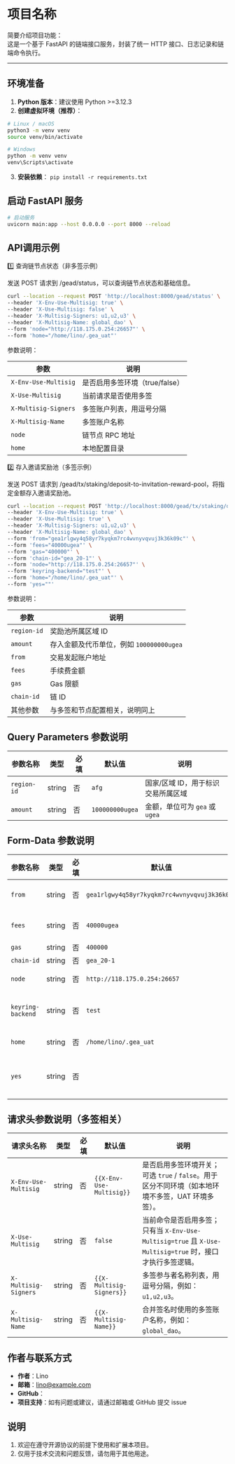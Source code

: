 # 项目名称

简要介绍项目功能：  
这是一个基于 FastAPI 的链端接口服务，封装了统一 HTTP 接口、日志记录和链端命令执行。

---

## 环境准备

1. **Python 版本**：建议使用 Python >=3.12.3
2. **创建虚拟环境（推荐）**：

```bash
# Linux / macOS
python3 -m venv venv
source venv/bin/activate

# Windows
python -m venv venv
venv\Scripts\activate
```

3. **安装依赖**：
`pip install -r requirements.txt`

## 启动 FastAPI 服务
```bash
# 启动服务
uvicorn main:app --host 0.0.0.0 --port 8000 --reload
```

## API调用示例

1️⃣ 查询链节点状态（非多签示例）

发送 POST 请求到 /gead/status，可以查询链节点状态和基础信息。

```bash
curl --location --request POST 'http://localhost:8000/gead/status' \
--header 'X-Env-Use-Multisig: true' \
--header 'X-Use-Multisig: false' \
--header 'X-Multisig-Signers: u1,u2,u3' \
--header 'X-Multisig-Name: global_dao' \
--form 'node="http://118.175.0.254:26657"' \
--form 'home="/home/lino/.gea_uat"'
```

参数说明：

| 参数                   | 说明                   |
| -------------------- | -------------------- |
| `X-Env-Use-Multisig` | 是否启用多签环境（true/false） |
| `X-Use-Multisig`     | 当前请求是否使用多签           |
| `X-Multisig-Signers` | 多签账户列表，用逗号分隔         |
| `X-Multisig-Name`    | 多签账户名称               |
| `node`               | 链节点 RPC 地址           |
| `home`               | 本地配置目录               |


2️⃣ 存入邀请奖励池（多签示例）

发送 POST 请求到 /gead/tx/staking/deposit-to-invitation-reward-pool，将指定金额存入邀请奖励池。

```bash
curl --location --request POST 'http://localhost:8000/gead/tx/staking/deposit-to-invitation-reward-pool?region-id=afg&amount=100000000ugea' \
--header 'X-Env-Use-Multisig: true' \
--header 'X-Use-Multisig: true' \
--header 'X-Multisig-Signers: u1,u2,u3' \
--header 'X-Multisig-Name: global_dao' \
--form 'from="gea1rlgwy4q58yr7kyqkm7rc4wvnyvqvuj3k36k09c"' \
--form 'fees="40000ugea"' \
--form 'gas="400000"' \
--form 'chain-id="gea_20-1"' \
--form 'node="http://118.175.0.254:26657"' \
--form 'keyring-backend="test"' \
--form 'home="/home/lino/.gea_uat"' \
--form 'yes=""'

```

参数说明：

| 参数          | 说明                           |
| ----------- | ---------------------------- |
| `region-id` | 奖励池所属区域 ID                   |
| `amount`    | 存入金额及代币单位，例如 `100000000ugea` |
| `from`      | 交易发起账户地址                     |
| `fees`      | 手续费金额                        |
| `gas`       | Gas 限额                       |
| `chain-id`  | 链 ID                         |
| 其他参数        | 与多签和节点配置相关，说明同上              |


## Query Parameters 参数说明

| 参数名称 | 类型 | 必填 | 默认值 | 说明 |
|----------|------|------|--------|------|
| `region-id` | string | 否 | `afg` | 国家/区域 ID，用于标识交易所属区域 |
| `amount` | string | 否 | `100000000ugea` | 金额，单位可为 `gea` 或 `ugea` |


## Form-Data 参数说明

| 参数名称 | 类型 | 必填 | 默认值 | 说明 |
|----------|------|------|--------|------|
| `from` | string | 否 | `gea1rlgwy4q58yr7kyqkm7rc4wvnyvqvuj3k36k09c` | 签名地址，例如：`global_dao` |
| `fees` | string | 否 | `40000ugea` | 手续费，单位：`gea` 或 `ugea` |
| `gas` | string | 否 | `400000` | Gas 上限 |
| `chain-id` | string | 否 | `gea_20-1` | 链 ID |
| `node` | string | 否 | `http://118.175.0.254:26657` | 节点 RPC 地址 |
| `keyring-backend` | string | 否 | `test` | 私钥存储方式，例如：`test` / `os` / `file` |
| `home` | string | 否 | `/home/lino/.gea_uat` | 本地配置和数据目录 |
| `yes` | string | 否 |  | 是否自动确认（可为空，表示默认行为） |


## 请求头参数说明（多签相关）

| 请求头名称 | 类型 | 必填 | 默认值 | 说明 |
|------------|------|------|--------|------|
| `X-Env-Use-Multisig` | string | 否 | `{{X-Env-Use-Multisig}}` | 是否启用多签环境开关；可选 `true` / `false`。用于区分不同环境（如本地环境不多签，UAT 环境多签）。 |
| `X-Use-Multisig` | string | 否 | `false` | 当前命令是否启用多签；只有当 `X-Env-Use-Multisig=true` 且 `X-Use-Multisig=true` 时，接口才执行多签逻辑。 |
| `X-Multisig-Signers` | string | 否 | `{{X-Multisig-Signers}}` | 多签参与者名称列表，用逗号分隔，例如：`u1,u2,u3`。 |
| `X-Multisig-Name` | string | 否 | `{{X-Multisig-Name}}` | 合并签名时使用的多签账户名称，例如：`global_dao`。 |


## 作者与联系方式

- **作者**：Lino  
- **邮箱**：lino@example.com  
- **GitHub**：
- **项目支持**：如有问题或建议，请通过邮箱或 GitHub 提交 issue  


## 说明

1. 欢迎在遵守开源协议的前提下使用和扩展本项目。  
2. 仅用于技术交流和问题反馈，请勿用于其他用途。
